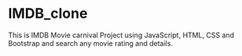 # IMDB_clone
This is IMDB Movie carnival Project using JavaScript, HTML, CSS and Bootstrap and search any  movie rating and details.
